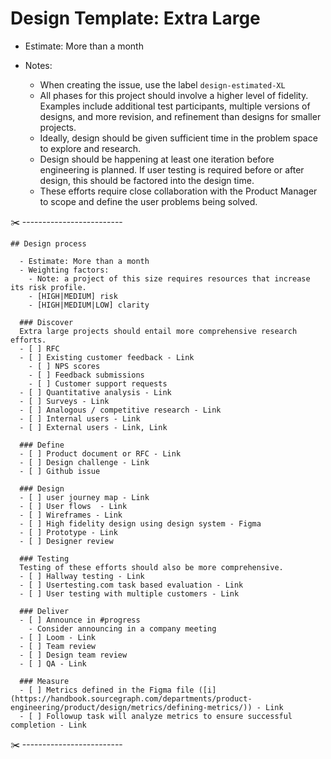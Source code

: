 # Design Template: Extra Large

- Estimate: More than a month
- Notes:

  - When creating the issue, use the label `design-estimated-XL`
  - All phases for this project should involve a higher level of fidelity. Examples include additional test participants, multiple versions of designs, and more revision, and refinement than designs for smaller projects.
  - Ideally, design should be given sufficient time in the problem space to explore and research.
  - Design should be happening at least one iteration before engineering is planned. If user testing is required before or after design, this should be factored into the design time.
  - These efforts require close collaboration with the Product Manager to scope and define the user problems being solved.

✂️ -------------------------

```markdown:
## Design process

  - Estimate: More than a month
  - Weighting factors:
    - Note: a project of this size requires resources that increase its risk profile.
    - [HIGH|MEDIUM] risk
    - [HIGH|MEDIUM|LOW] clarity

  ### Discover
  Extra large projects should entail more comprehensive research efforts.
  - [ ] RFC
  - [ ] Existing customer feedback - Link
    - [ ] NPS scores
    - [ ] Feedback submissions
    - [ ] Customer support requests
  - [ ] Quantitative analysis - Link
  - [ ] Surveys - Link
  - [ ] Analogous / competitive research - Link
  - [ ] Internal users - Link
  - [ ] External users - Link, Link

  ### Define
  - [ ] Product document or RFC - Link
  - [ ] Design challenge - Link
  - [ ] Github issue

  ### Design
  - [ ] user journey map - Link
  - [ ] User flows  - Link
  - [ ] Wireframes - Link
  - [ ] High fidelity design using design system - Figma
  - [ ] Prototype - Link
  - [ ] Designer review

  ### Testing
  Testing of these efforts should also be more comprehensive.
  - [ ] Hallway testing - Link
  - [ ] Usertesting.com task based evaluation - Link
  - [ ] User testing with multiple customers - Link

  ### Deliver
  - [ ] Announce in #progress
    - Consider announcing in a company meeting
  - [ ] Loom - Link
  - [ ] Team review
  - [ ] Design team review
  - [ ] QA - Link

  ### Measure
  - [ ] Metrics defined in the Figma file ([i](https://handbook.sourcegraph.com/departments/product-engineering/product/design/metrics/defining-metrics/)) - Link
  - [ ] Followup task will analyze metrics to ensure successful completion - Link
```

✂️ -------------------------
